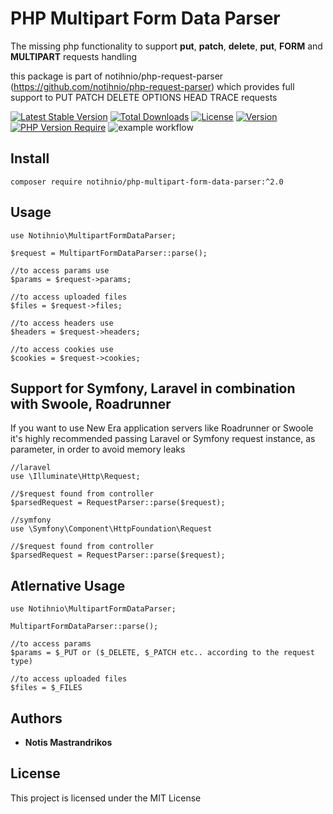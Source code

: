 # PHP Multipart Form Data Parser

The missing php functionality to support **put**, **patch**, **delete**, **put**, **FORM** and **MULTIPART** requests handling

this package is part of notihnio/php-request-parser (https://github.com/notihnio/php-request-parser)
which provides full support to PUT PATCH DELETE OPTIONS HEAD TRACE requests 

[![Latest Stable Version](http://poser.pugx.org/notihnio/php-multipart-form-data-parser/v)](https://packagist.org/packages/notihnio/php-multipart-form-data-parser)
[![Total Downloads](http://poser.pugx.org/notihnio/php-multipart-form-data-parser/downloads)](https://packagist.org/packages/notihnio/php-multipart-form-data-parser)
[![License](http://poser.pugx.org/notihnio/php-multipart-form-data-parser/license)](https://packagist.org/packages/notihnio/php-multipart-form-data-parser)
[![Version](http://poser.pugx.org/notihnio/php-multipart-form-data-parser/version)](https://packagist.org/packages/notihnio/php-multipart-form-data-parser)
[![PHP Version Require](http://poser.pugx.org/notihnio/php-multipart-form-data-parser/require/php)](https://packagist.org/packages/notihnio/php-multipart-form-data-parser)
![example workflow](https://github.com/notihnio/php-multipart-form-data-parser/actions/workflows/run_tests.yml/badge.svg)


## Install

```
composer require notihnio/php-multipart-form-data-parser:^2.0
```
## Usage

```
use Notihnio\MultipartFormDataParser;

$request = MultipartFormDataParser::parse();

//to access params use
$params = $request->params;

//to access uploaded files
$files = $request->files;

//to access headers use
$headers = $request->headers;

//to access cookies use
$cookies = $request->cookies;
```

## Support for Symfony, Laravel in combination with Swoole, Roadrunner
If you want to use New Era application servers like Roadrunner or Swoole it's highly recommended passing Laravel or Symfony request instance, as parameter, in order to avoid memory leaks

```
//laravel
use \Illuminate\Http\Request;

//$request found from controller
$parsedRequest = RequestParser::parse($request);
```
```
//symfony
use \Symfony\Component\HttpFoundation\Request

//$request found from controller
$parsedRequest = RequestParser::parse($request);
```

## Atlernative Usage
```
use Notihnio\MultipartFormDataParser;

MultipartFormDataParser::parse();

//to access params
$params = $_PUT or ($_DELETE, $_PATCH etc.. according to the request type)

//to access uploaded files
$files = $_FILES
```

## Authors

* **Notis Mastrandrikos**

## License

This project is licensed under the MIT License
